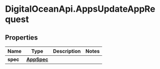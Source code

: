 # DigitalOceanApi.AppsUpdateAppRequest

## Properties
Name | Type | Description | Notes
------------ | ------------- | ------------- | -------------
**spec** | [**AppSpec**](AppSpec.md) |  | 
